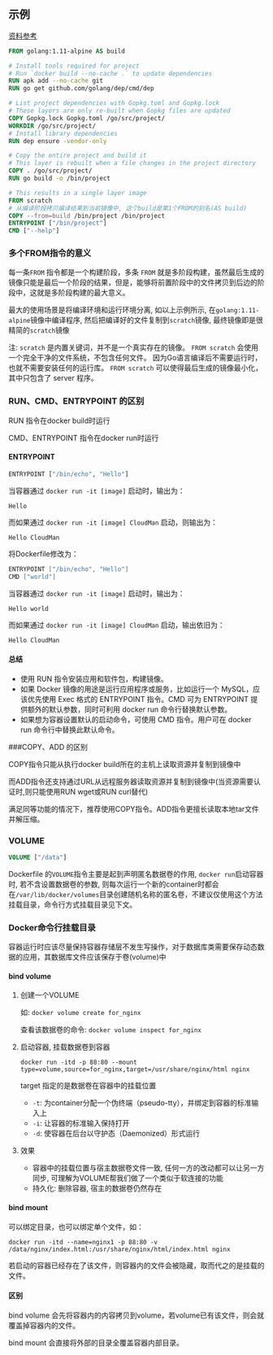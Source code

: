 ## 示例

[资料参考](https://docs.docker.com/develop/develop-images/dockerfile_best-practices/)

```dockerfile
FROM golang:1.11-alpine AS build

# Install tools required for project
# Run `docker build --no-cache .` to update dependencies
RUN apk add --no-cache git
RUN go get github.com/golang/dep/cmd/dep

# List project dependencies with Gopkg.toml and Gopkg.lock
# These layers are only re-built when Gopkg files are updated
COPY Gopkg.lock Gopkg.toml /go/src/project/
WORKDIR /go/src/project/
# Install library dependencies
RUN dep ensure -vendor-only

# Copy the entire project and build it
# This layer is rebuilt when a file changes in the project directory
COPY . /go/src/project/
RUN go build -o /bin/project

# This results in a single layer image
FROM scratch
# 从编译阶段拷贝编译结果到当前镜像中, 这个build是第1个FROM的别名(AS build) 
COPY --from=build /bin/project /bin/project
ENTRYPOINT ["/bin/project"]
CMD ["--help"]
```

### 多个FROM指令的意义

每一条`FROM` 指令都是一个构建阶段，多条 `FROM` 就是多阶段构建，虽然最后生成的镜像只能是最后一个阶段的结果，但是，能够将前置阶段中的文件拷贝到后边的阶段中，这就是多阶段构建的最大意义。

最大的使用场景是将编译环境和运行环境分离, 如以上示例所示, 在`golang:1.11-alpine`镜像中编译程序, 然后把编译好的文件复制到`scratch`镜像, 最终镜像即是很精简的`scratch`镜像

注: `scratch` 是内置关键词，并不是一个真实存在的镜像。 `FROM scratch` 会使用一个完全干净的文件系统，不包含任何文件。 因为Go语言编译后不需要运行时，也就不需要安装任何的运行库。 `FROM scratch` 可以使得最后生成的镜像最小化，其中只包含了 server 程序。

### RUN、CMD、ENTRYPOINT 的区别

RUN 指令在docker build时运行

CMD、ENTRYPOINT 指令在docker run时运行

#### ENTRYPOINT

```bash
ENTRYPOINT ["/bin/echo", "Hello"]  
```

当容器通过 `docker run -it [image]` 启动时，输出为：

```undefined
Hello
```

而如果通过 `docker run -it [image] CloudMan` 启动，则输出为：

```undefined
Hello CloudMan
```

将Dockerfile修改为：

```objectivec
ENTRYPOINT ["/bin/echo", "Hello"]  
CMD ["world"]
```

当容器通过 `docker run -it [image]` 启动时，输出为：

```undefined
Hello world
```

而如果通过 `docker run -it [image] CloudMan` 启动，输出依旧为：

```undefined
Hello CloudMan
```

#### 总结

- 使用 RUN 指令安装应用和软件包，构建镜像。
- 如果 Docker 镜像的用途是运行应用程序或服务，比如运行一个 MySQL，应该优先使用 Exec 格式的 ENTRYPOINT 指令。CMD 可为 ENTRYPOINT 提供额外的默认参数，同时可利用 docker run 命令行替换默认参数。
- 如果想为容器设置默认的启动命令，可使用 CMD 指令。用户可在 docker run 命令行中替换此默认命令。

###COPY、ADD 的区别

COPY指令只能从执行docker build所在的主机上读取资源并复制到镜像中

而ADD指令还支持通过URL从远程服务器读取资源并复制到镜像中(当资源需要认证时,则只能使用RUN wget或RUN curl替代)

满足同等功能的情况下，推荐使用COPY指令。ADD指令更擅长读取本地tar文件并解压缩。

### VOLUME

```dockerfile
VOLUME ["/data"]
```

Dockerfile 的`VOLUME`指令主要是起到声明匿名数据卷的作用, `docker run`启动容器时, 若不含设置数据卷的参数, 则每次运行一个新的container时都会在`/var/lib/docker/volumes`目录创建随机名称的匿名卷，不建议仅使用这个方法挂载目录，命令行方式挂载目录见下文。

### Docker命令行挂载目录

​	容器运行时应该尽量保持容器存储层不发生写操作，对于数据库类需要保存动态数据的应用，其数据库文件应该保存于卷(volume)中

#### bind volume

1. 创建一个VOLUME

   如: `docker volume create for_nginx`

   查看该数据卷的命令: `docker volume inspect for_nginx`

2. 启动容器, 挂载数据卷到容器

   `docker run -itd -p 88:80 --mount type=volume,source=for_nginx,target=/usr/share/nginx/html nginx`

   target 指定的是数据卷在容器中的挂载位置
   
   - `-t`: 为container分配一个伪终端（pseudo-tty），并绑定到容器的标准输入上
   - `-i`: 让容器的标准输入保持打开
   - `-d`: 使容器在后台以守护态（Daemonized）形式运行
   
3. 效果

   - 容器中的挂载位置与宿主数据卷文件一致, 任何一方的改动都可以让另一方同步, 可理解为VOLUME帮我们做了一个类似于软连接的功能
   - 持久化: 删除容器, 宿主的数据卷仍然存在

#### bind mount

可以绑定目录，也可以绑定单个文件，如：

`docker run -itd --name=nginx1 -p 88:80 -v /data/nginx/index.html:/usr/share/nginx/html/index.html nginx`

若启动的容器已经存在了该文件，则容器内的文件会被隐藏，取而代之的是挂载的文件。

#### 区别

bind volume 会先将容器内的内容拷贝到volume，若volume已有该文件，则会就覆盖掉容器内的文件。

bind mount 会直接将外部的目录全覆盖容器内部目录。